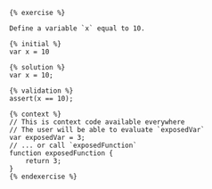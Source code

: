 ```
{% exercise %}
```

    Define a variable `x` equal to 10.

    {% initial %}
    var x = 10

    {% solution %}
    var x = 10;

    {% validation %}
    assert(x == 10);

    {% context %}
    // This is context code available everywhere
    // The user will be able to evaluate `exposedVar`
    var exposedVar = 3;
    // ... or call `exposedFunction`
    function exposedFunction {
        return 3;
    }
    {% endexercise %}



